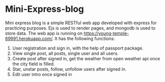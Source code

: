 # Mini-Express-blog
Mini express blog is a simple RESTful web app developed with express for practicing purposes. Ejs is used to render pages, and mongodb is used to store data. The web app is running on https://young-temple-69991.herokuapp.com/. It has the following functions:
1. User registration and sign in, with the help of passport package.
2. View single post, all posts, single user and all users.
3. Create post after signed in, get the weather from open weather api once the city field is filled.
4. Star, unstar posts, follow, unfollow users after signed in.
5. Edit user intro once signed in
